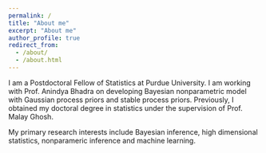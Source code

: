 ```yaml
---
permalink: /
title: "About me"
excerpt: "About me"
author_profile: true
redirect_from: 
  - /about/
  - /about.html
---
```


I am a Postdoctoral Fellow of Statistics at Purdue University. I am working with Prof. Anindya Bhadra on developing Bayesian nonparametric model with Gaussian process priors and stable process priors. Previously, I obtained my doctoral degree in statistics under the supervision of Prof. Malay Ghosh.

My primary research interests include Bayesian inference, high dimensional statistics, nonparameric inference
and machine learning.

